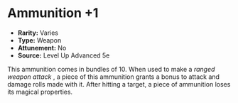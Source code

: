 # Ammunition +1

- **Rarity:** Varies
- **Type:** Weapon
- **Attunement:** No
- **Source:** Level Up Advanced 5e

This ammunition comes in bundles of 10\. When used to make a _ranged weapon attack_ , a piece of this ammunition grants a bonus to attack and damage rolls made with it. After hitting a target, a piece of ammunition loses its magical properties.
